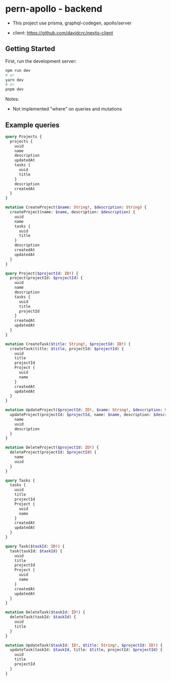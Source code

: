 # pern-apollo - backend

- This project use prisma, graphql-codegen, apollo/server

- client: https://github.com/davidcrc/nextjs-client

## Getting Started

First, run the development server:

```bash
npm run dev
# or
yarn dev
# or
pnpm dev
```

Notes:

- Not implemented "where" on queries and mutations

## Example queries

```graphql
query Projects {
  projects {
    uuid
    name
    description
    updatedAt
    tasks {
      uuid
      title
    }
    description
    createdAt
  }
}
```

```graphql
mutation CreateProject($name: String!, $description: String) {
  createProject(name: $name, description: $description) {
    uuid
    name
    tasks {
      uuid
      title
    }
    description
    createdAt
    updatedAt
  }
}
```

```graphql
query Project($projectId: ID!) {
  project(projectId: $projectId) {
    uuid
    name
    description
    tasks {
      uuid
      title
      projectId
    }
    createdAt
    updatedAt
  }
}
```

```graphql
mutation CreateTask($title: String!, $projectId: ID!) {
  createTask(title: $title, projectId: $projectId) {
    uuid
    title
    projectId
    Project {
      uuid
      name
    }
    createdAt
    updatedAt
  }
}
```

```graphql
mutation UpdateProject($projectId: ID!, $name: String!, $description: String) {
  updateProject(projectId: $projectId, name: $name, description: $description) {
    name
    uuid
    description
  }
}
```

```graphql
mutation DeleteProject($projectId: ID!) {
  deleteProject(projectId: $projectId) {
    name
    uuid
  }
}
```

```graphql
query Tasks {
  tasks {
    uuid
    title
    projectId
    Project {
      uuid
      name
    }
    createdAt
    updatedAt
  }
}
```

```graphql
query Task($taskId: ID!) {
  task(taskId: $taskId) {
    uuid
    title
    projectId
    Project {
      uuid
      name
    }
    createdAt
    updatedAt
  }
}
```

```graphql
mutation DeleteTask($taskId: ID!) {
  deleteTask(taskId: $taskId) {
    uuid
    title
  }
}
```

```graphql
mutation UpdateTask($taskId: ID!, $title: String!, $projectId: ID!) {
  updateTask(taskId: $taskId, title: $title, projectId: $projectId) {
    uuid
    title
    projectId
  }
}
```
